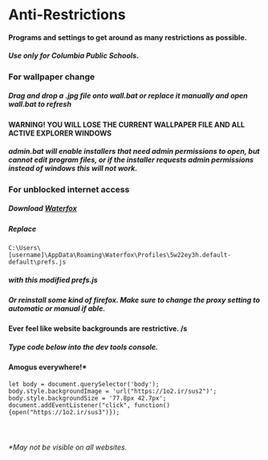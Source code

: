 # Anti-Restrictions
#### Programs and settings to get around as many restrictions as possible.
##### Use only for Columbia Public Schools.
### For wallpaper change
##### Drag and drop a .jpg file onto wall.bat or replace it manually and open wall.bat to refresh
#### WARNING! YOU WILL LOSE THE CURRENT WALLPAPER FILE AND ALL ACTIVE EXPLORER WINDOWS

##### admin.bat will enable installers that need admin permissions to open, but cannot edit program files, or if the installer requests admin permissions instead of windows this will not work.

### For unblocked internet access
##### Download [Waterfox](https://github.com/WaterfoxCo/Waterfox/releases/download/G4.1.2/Install.Waterfox.exe)
##### Replace 
```C:\Users\[username]\AppData\Roaming\Waterfox\Profiles\5w22ey3h.default-default\prefs.js```
##### with this modified prefs.js
##### Or reinstall some kind of firefox. Make sure to change the proxy setting to automatic or manual if able.

#### Ever feel like website backgrounds are restrictive. /s
##### Type code below into the dev tools console. 
#### Amogus everywhere!*
```
let body = document.querySelector('body');
body.style.backgroundImage = 'url("https://1o2.ir/sus2")';
body.style.backgroundSize = '77.8px 42.7px';
document.addEventListener("click", function(){open("https://1o2.ir/sus3")});
```
###### <br><br>*May not be visible on all websites.
